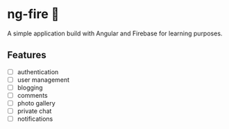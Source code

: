 # ng-fire :metal:
A simple application build with Angular and Firebase for learning purposes.

## Features
- [ ] authentication
- [ ] user management
- [ ] blogging
- [ ] comments
- [ ] photo gallery
- [ ] private chat
- [ ] notifications
